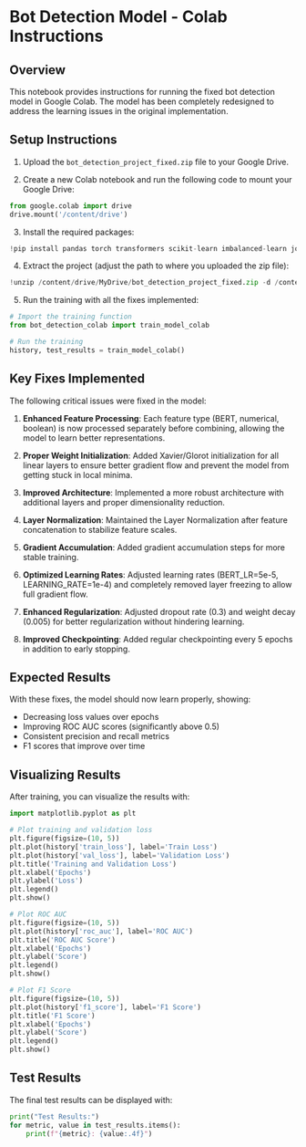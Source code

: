 # Bot Detection Model - Colab Instructions

## Overview

This notebook provides instructions for running the fixed bot detection model in Google Colab. The model has been completely redesigned to address the learning issues in the original implementation.

## Setup Instructions

1. Upload the `bot_detection_project_fixed.zip` file to your Google Drive.

2. Create a new Colab notebook and run the following code to mount your Google Drive:

```python
from google.colab import drive
drive.mount('/content/drive')
```

3. Install the required packages:

```python
!pip install pandas torch transformers scikit-learn imbalanced-learn joblib
```

4. Extract the project (adjust the path to where you uploaded the zip file):

```python
!unzip /content/drive/MyDrive/bot_detection_project_fixed.zip -d /content/
```

5. Run the training with all the fixes implemented:

```python
# Import the training function
from bot_detection_colab import train_model_colab

# Run the training
history, test_results = train_model_colab()
```

## Key Fixes Implemented

The following critical issues were fixed in the model:

1. **Enhanced Feature Processing**: Each feature type (BERT, numerical, boolean) is now processed separately before combining, allowing the model to learn better representations.

2. **Proper Weight Initialization**: Added Xavier/Glorot initialization for all linear layers to ensure better gradient flow and prevent the model from getting stuck in local minima.

3. **Improved Architecture**: Implemented a more robust architecture with additional layers and proper dimensionality reduction.

4. **Layer Normalization**: Maintained the Layer Normalization after feature concatenation to stabilize feature scales.

5. **Gradient Accumulation**: Added gradient accumulation steps for more stable training.

6. **Optimized Learning Rates**: Adjusted learning rates (BERT_LR=5e-5, LEARNING_RATE=1e-4) and completely removed layer freezing to allow full gradient flow.

7. **Enhanced Regularization**: Adjusted dropout rate (0.3) and weight decay (0.005) for better regularization without hindering learning.

8. **Improved Checkpointing**: Added regular checkpointing every 5 epochs in addition to early stopping.

## Expected Results

With these fixes, the model should now learn properly, showing:

- Decreasing loss values over epochs
- Improving ROC AUC scores (significantly above 0.5)
- Consistent precision and recall metrics
- F1 scores that improve over time

## Visualizing Results

After training, you can visualize the results with:

```python
import matplotlib.pyplot as plt

# Plot training and validation loss
plt.figure(figsize=(10, 5))
plt.plot(history['train_loss'], label='Train Loss')
plt.plot(history['val_loss'], label='Validation Loss')
plt.title('Training and Validation Loss')
plt.xlabel('Epochs')
plt.ylabel('Loss')
plt.legend()
plt.show()

# Plot ROC AUC
plt.figure(figsize=(10, 5))
plt.plot(history['roc_auc'], label='ROC AUC')
plt.title('ROC AUC Score')
plt.xlabel('Epochs')
plt.ylabel('Score')
plt.legend()
plt.show()

# Plot F1 Score
plt.figure(figsize=(10, 5))
plt.plot(history['f1_score'], label='F1 Score')
plt.title('F1 Score')
plt.xlabel('Epochs')
plt.ylabel('Score')
plt.legend()
plt.show()
```

## Test Results

The final test results can be displayed with:

```python
print("Test Results:")
for metric, value in test_results.items():
    print(f"{metric}: {value:.4f}")
```
